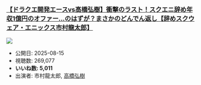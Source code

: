 ### [【ドラクエ開発エースvs高橋弘樹】衝撃のラスト！スクエニ辞め年収1億円のオファー...のはずが？まさかのどんでん返し【辞めスクウェア・エニックス市村龍太郎】](https://www.youtube.com/watch?v=FomJMamtpqk)
[![](https://img.youtube.com/vi/FomJMamtpqk/sddefault.jpg)](https://www.youtube.com/watch?v=FomJMamtpqk)
-   公開日: 2025-08-15
-   視聴数: 269,077
-   **いいね数: 5,011**
-   出演者: 市村龍太郎, [高橋弘樹](/rehacq_fan/people/高橋弘樹 "wikilink")

